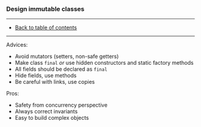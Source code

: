 ### Design immutable classes

---

* [Back to table of contents]()

---

Advices: 
* Avoid mutators (setters, non-safe getters)
* Make class ```final``` *or* use hidden constructors and static factory methods
* All fields should be declared as ```final```
* Hide fields, use methods
* Be careful with links, use copies

Pros:
* Safety from concurrency perspective
* Always correct invariants
* Easy to build complex objects